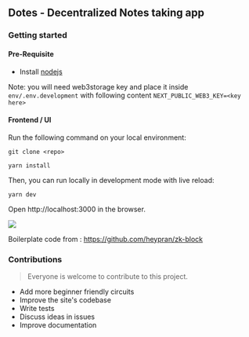 ## Dotes - Decentralized Notes taking app

### Getting started

#### Pre-Requisite

- Install [nodejs](https://nodejs.org/en/download/)

Note: you will need web3storage key and place it inside `env/.env.development` with following content
`NEXT_PUBLIC_WEB3_KEY=<key here> `

#### Frontend / UI

Run the following command on your local environment:

```
git clone <repo>

yarn install

```

Then, you can run locally in development mode with live reload:

```
yarn dev
```

Open http://localhost:3000 in the browser.

![](https://i.imgur.com/waxVImv.png)

Boilerplate code from : https://github.com/heypran/zk-block

### Contributions

> Everyone is welcome to contribute to this project.

- Add more beginner friendly circuits
- Improve the site's codebase
- Write tests
- Discuss ideas in issues
- Improve documentation
